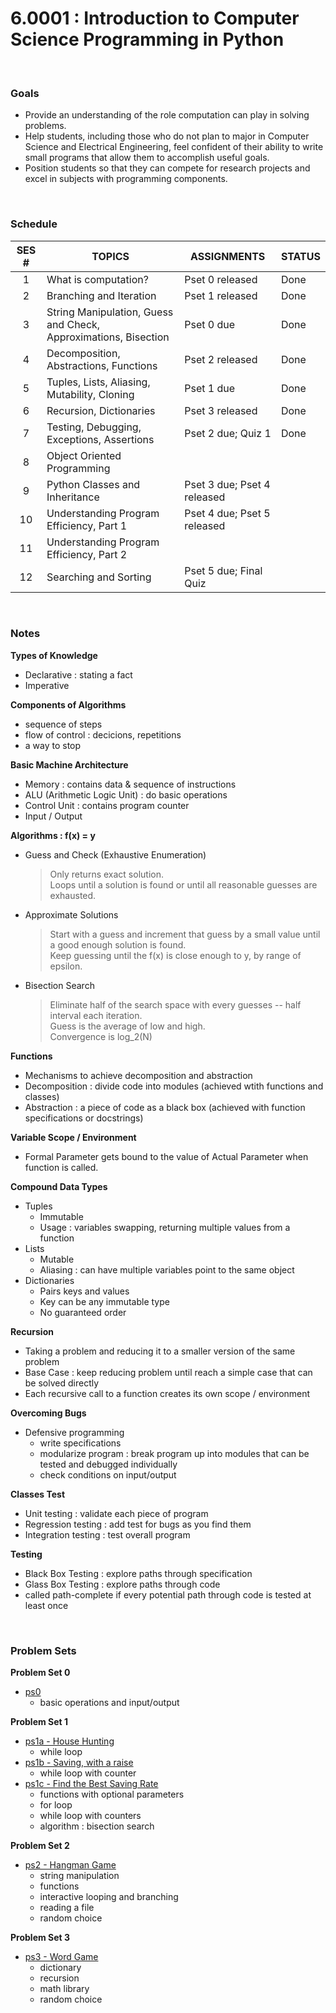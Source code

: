 6.0001 : Introduction to Computer Science Programming in Python
===

&nbsp;
### Goals

 - Provide an understanding of the role computation can play in solving problems.
 - Help students, including those who do not plan to major in Computer Science and Electrical Engineering, feel confident of their ability to write small programs that allow them to accomplish useful goals.
 - Position students so that they can compete for research projects and excel in subjects with programming components.

&nbsp;  
### Schedule

| SES #  | TOPICS                                                           | ASSIGNMENTS                 | STATUS |
|:------:|------------------------------------------------------------------|-----------------------------|--------|
| 1      | What is computation?                                             | Pset 0 released             | Done   |
| 2      | Branching and Iteration                                          | Pset 1 released             | Done   |
| 3      | String Manipulation, Guess and Check, Approximations, Bisection  | Pset 0 due                  | Done   |
| 4      | Decomposition, Abstractions, Functions                           | Pset 2 released             | Done   |
| 5      | Tuples, Lists, Aliasing, Mutability, Cloning                     | Pset 1 due                  | Done   |
| 6      | Recursion, Dictionaries                                          | Pset 3 released             | Done   |
| 7      | Testing, Debugging, Exceptions, Assertions                       | Pset 2 due; Quiz 1          | Done   |
| 8      | Object Oriented Programming                                      |                             |        |
| 9      | Python Classes and Inheritance                                   | Pset 3 due; Pset 4 released |        |
| 10     | Understanding Program Efficiency, Part 1                         | Pset 4 due; Pset 5 released |        |
| 11     | Understanding Program Efficiency, Part 2                         |                             |        |
| 12     | Searching and Sorting                                            | Pset 5 due; Final Quiz      |        |

&nbsp;
### Notes

**Types of Knowledge**

 - Declarative : stating a fact
 - Imperative


**Components of Algorithms**

 - sequence of steps
 - flow of control : decicions, repetitions
 - a way to stop


**Basic Machine Architecture**

 - Memory : contains data & sequence of instructions
 - ALU (Arithmetic Logic Unit) : do basic operations
 - Control Unit : contains program counter
 - Input / Output 


**Algorithms : f(x) = y**

 - Guess and Check (Exhaustive Enumeration)
    > Only returns exact solution.  
    > Loops until a solution is found or until all reasonable guesses are exhausted.  
 - Approximate Solutions
    > Start with a guess and increment that guess by a small value until a good enough solution is found.  
    > Keep guessing until the f(x) is close enough to y, by range of epsilon.  
 - Bisection Search
    > Eliminate half of the search space with every guesses -- half interval each iteration.  
    > Guess is the average of low and high.  
    > Convergence is log_2(N)  


**Functions**
 - Mechanisms to achieve decomposition and abstraction
 - Decomposition : divide code into modules (achieved wtith functions and classes)
 - Abstraction : a piece of code as a black box (achieved with function specifications or docstrings)
 

**Variable Scope / Environment**
 - Formal Parameter gets bound to the value of Actual Parameter when function is called.


**Compound Data Types**
 - Tuples
    - Immutable
    - Usage : variables swapping, returning multiple values from a function
 - Lists
    - Mutable
    - Aliasing : can have multiple variables point to the same object
 - Dictionaries
    - Pairs keys and values
    - Key can be any immutable type
    - No guaranteed order


**Recursion**
 - Taking a problem and reducing it to a smaller version of the same problem
 - Base Case : keep reducing problem until reach a simple case that can be solved directly
 - Each recursive call to a function creates its own scope / environment


**Overcoming Bugs**
 - Defensive programming
    - write specifications
    - modularize program : break program up into modules that can be tested and debugged individually
    - check conditions on input/output

**Classes Test**
 - Unit testing : validate each piece of program
 - Regression testing : add test for bugs as you find them
 - Integration testing : test overall program

**Testing**
 - Black Box Testing : explore paths through specification
 - Glass Box Testing : explore paths through code
 - called path-complete if every potential path through code is tested at least once






&nbsp;  
### Problem Sets

**Problem Set 0**
 - [ps0](6-0001/ps0.py)
    - basic operations and input/output

**Problem Set 1**
 - [ps1a - House Hunting](6-0001/ps1a.py)
    - while loop
 - [ps1b - Saving, with a raise](6-0001/ps1b.py)
    - while loop with counter
 - [ps1c - Find the Best Saving Rate](6-0001/ps1c.py)
    - functions with optional parameters
    - for loop
    - while loop with counters
    - algorithm : bisection search

**Problem Set 2**
 - [ps2 - Hangman Game](6-0001/ps2.py)
    - string manipulation
    - functions
    - interactive looping and branching
    - reading a file
    - random choice

**Problem Set 3**
 - [ps3 - Word Game](6-0001/ps3.py)
    - dictionary
    - recursion
    - math library
    - random choice
